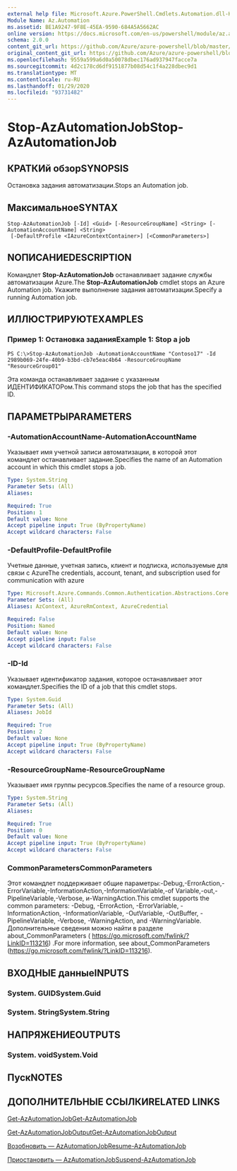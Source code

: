```yaml
---
external help file: Microsoft.Azure.PowerShell.Cmdlets.Automation.dll-Help.xml
Module Name: Az.Automation
ms.assetid: BE1A9247-9F8E-45EA-9590-684A5A5662AC
online version: https://docs.microsoft.com/en-us/powershell/module/az.automation/stop-azautomationjob
schema: 2.0.0
content_git_url: https://github.com/Azure/azure-powershell/blob/master/src/Automation/Automation/help/Stop-AzAutomationJob.md
original_content_git_url: https://github.com/Azure/azure-powershell/blob/master/src/Automation/Automation/help/Stop-AzAutomationJob.md
ms.openlocfilehash: 9559a599a6d0a50078dbec176ad937947facce7a
ms.sourcegitcommit: 4d2c178cd6df9151877b08d54c1f4a228dbec9d1
ms.translationtype: MT
ms.contentlocale: ru-RU
ms.lasthandoff: 01/29/2020
ms.locfileid: "93731482"
---
```

# <span data-ttu-id="8a203-101">Stop-AzAutomationJob</span><span class="sxs-lookup"><span data-stu-id="8a203-101">Stop-AzAutomationJob</span></span>

## <span data-ttu-id="8a203-102">КРАТКИй обзор</span><span class="sxs-lookup"><span data-stu-id="8a203-102">SYNOPSIS</span></span>
<span data-ttu-id="8a203-103">Остановка задания автоматизации.</span><span class="sxs-lookup"><span data-stu-id="8a203-103">Stops an Automation job.</span></span>

## <span data-ttu-id="8a203-104">Максимальное</span><span class="sxs-lookup"><span data-stu-id="8a203-104">SYNTAX</span></span>

```
Stop-AzAutomationJob [-Id] <Guid> [-ResourceGroupName] <String> [-AutomationAccountName] <String>
 [-DefaultProfile <IAzureContextContainer>] [<CommonParameters>]
```

## <span data-ttu-id="8a203-105">NОПИСАНИЕ</span><span class="sxs-lookup"><span data-stu-id="8a203-105">DESCRIPTION</span></span>
<span data-ttu-id="8a203-106">Командлет **Stop-AzAutomationJob** останавливает задание службы автоматизации Azure.</span><span class="sxs-lookup"><span data-stu-id="8a203-106">The **Stop-AzAutomationJob** cmdlet stops an Azure Automation job.</span></span>
<span data-ttu-id="8a203-107">Укажите выполнение задания автоматизации.</span><span class="sxs-lookup"><span data-stu-id="8a203-107">Specify a running Automation job.</span></span>

## <span data-ttu-id="8a203-108">ИЛЛЮСТРИРУЮТ</span><span class="sxs-lookup"><span data-stu-id="8a203-108">EXAMPLES</span></span>

### <span data-ttu-id="8a203-109">Пример 1: Остановка задания</span><span class="sxs-lookup"><span data-stu-id="8a203-109">Example 1: Stop a job</span></span>
```
PS C:\>Stop-AzAutomationJob -AutomationAccountName "Contoso17" -Id 2989b069-24fe-40b9-b3bd-cb7e5eac4b64 -ResourceGroupName "ResourceGroup01"
```

<span data-ttu-id="8a203-110">Эта команда останавливает задание с указанным ИДЕНТИФИКАТОРом.</span><span class="sxs-lookup"><span data-stu-id="8a203-110">This command stops the job that has the specified ID.</span></span>

## <span data-ttu-id="8a203-111">ПАРАМЕТРЫ</span><span class="sxs-lookup"><span data-stu-id="8a203-111">PARAMETERS</span></span>

### <span data-ttu-id="8a203-112">-AutomationAccountName</span><span class="sxs-lookup"><span data-stu-id="8a203-112">-AutomationAccountName</span></span>
<span data-ttu-id="8a203-113">Указывает имя учетной записи автоматизации, в которой этот командлет останавливает задание.</span><span class="sxs-lookup"><span data-stu-id="8a203-113">Specifies the name of an Automation account in which this cmdlet stops a job.</span></span>

```yaml
Type: System.String
Parameter Sets: (All)
Aliases:

Required: True
Position: 1
Default value: None
Accept pipeline input: True (ByPropertyName)
Accept wildcard characters: False
```

### <span data-ttu-id="8a203-114">-DefaultProfile</span><span class="sxs-lookup"><span data-stu-id="8a203-114">-DefaultProfile</span></span>
<span data-ttu-id="8a203-115">Учетные данные, учетная запись, клиент и подписка, используемые для связи с Azure</span><span class="sxs-lookup"><span data-stu-id="8a203-115">The credentials, account, tenant, and subscription used for communication with azure</span></span>

```yaml
Type: Microsoft.Azure.Commands.Common.Authentication.Abstractions.Core.IAzureContextContainer
Parameter Sets: (All)
Aliases: AzContext, AzureRmContext, AzureCredential

Required: False
Position: Named
Default value: None
Accept pipeline input: False
Accept wildcard characters: False
```

### <span data-ttu-id="8a203-116">-ID</span><span class="sxs-lookup"><span data-stu-id="8a203-116">-Id</span></span>
<span data-ttu-id="8a203-117">Указывает идентификатор задания, которое останавливает этот командлет.</span><span class="sxs-lookup"><span data-stu-id="8a203-117">Specifies the ID of a job that this cmdlet stops.</span></span>

```yaml
Type: System.Guid
Parameter Sets: (All)
Aliases: JobId

Required: True
Position: 2
Default value: None
Accept pipeline input: True (ByPropertyName)
Accept wildcard characters: False
```

### <span data-ttu-id="8a203-118">-ResourceGroupName</span><span class="sxs-lookup"><span data-stu-id="8a203-118">-ResourceGroupName</span></span>
<span data-ttu-id="8a203-119">Указывает имя группы ресурсов.</span><span class="sxs-lookup"><span data-stu-id="8a203-119">Specifies the name of a resource group.</span></span>

```yaml
Type: System.String
Parameter Sets: (All)
Aliases:

Required: True
Position: 0
Default value: None
Accept pipeline input: True (ByPropertyName)
Accept wildcard characters: False
```

### <span data-ttu-id="8a203-120">CommonParameters</span><span class="sxs-lookup"><span data-stu-id="8a203-120">CommonParameters</span></span>
<span data-ttu-id="8a203-121">Этот командлет поддерживает общие параметры:-Debug,-ErrorAction,-ErrorVariable,-InformationAction,-InformationVariable,-of Variable,-out,-PipelineVariable,-Verbose, и-WarningAction.</span><span class="sxs-lookup"><span data-stu-id="8a203-121">This cmdlet supports the common parameters: -Debug, -ErrorAction, -ErrorVariable, -InformationAction, -InformationVariable, -OutVariable, -OutBuffer, -PipelineVariable, -Verbose, -WarningAction, and -WarningVariable.</span></span> <span data-ttu-id="8a203-122">Дополнительные сведения можно найти в разделе about_CommonParameters ( https://go.microsoft.com/fwlink/?LinkID=113216) .</span><span class="sxs-lookup"><span data-stu-id="8a203-122">For more information, see about_CommonParameters (https://go.microsoft.com/fwlink/?LinkID=113216).</span></span>

## <span data-ttu-id="8a203-123">ВХОДНЫЕ данные</span><span class="sxs-lookup"><span data-stu-id="8a203-123">INPUTS</span></span>

### <span data-ttu-id="8a203-124">System. GUID</span><span class="sxs-lookup"><span data-stu-id="8a203-124">System.Guid</span></span>

### <span data-ttu-id="8a203-125">System. String</span><span class="sxs-lookup"><span data-stu-id="8a203-125">System.String</span></span>

## <span data-ttu-id="8a203-126">НАПРЯЖЕНИЕ</span><span class="sxs-lookup"><span data-stu-id="8a203-126">OUTPUTS</span></span>

### <span data-ttu-id="8a203-127">System. void</span><span class="sxs-lookup"><span data-stu-id="8a203-127">System.Void</span></span>

## <span data-ttu-id="8a203-128">Пуск</span><span class="sxs-lookup"><span data-stu-id="8a203-128">NOTES</span></span>

## <span data-ttu-id="8a203-129">ДОПОЛНИТЕЛЬНЫЕ ССЫЛКИ</span><span class="sxs-lookup"><span data-stu-id="8a203-129">RELATED LINKS</span></span>

[<span data-ttu-id="8a203-130">Get-AzAutomationJob</span><span class="sxs-lookup"><span data-stu-id="8a203-130">Get-AzAutomationJob</span></span>](./Get-AzAutomationJob.md)

[<span data-ttu-id="8a203-131">Get-AzAutomationJobOutput</span><span class="sxs-lookup"><span data-stu-id="8a203-131">Get-AzAutomationJobOutput</span></span>](./Get-AzAutomationJobOutput.md)

[<span data-ttu-id="8a203-132">Возобновить — AzAutomationJob</span><span class="sxs-lookup"><span data-stu-id="8a203-132">Resume-AzAutomationJob</span></span>](./Resume-AzAutomationJob.md)

[<span data-ttu-id="8a203-133">Приостановить — AzAutomationJob</span><span class="sxs-lookup"><span data-stu-id="8a203-133">Suspend-AzAutomationJob</span></span>](./Suspend-AzAutomationJob.md)


